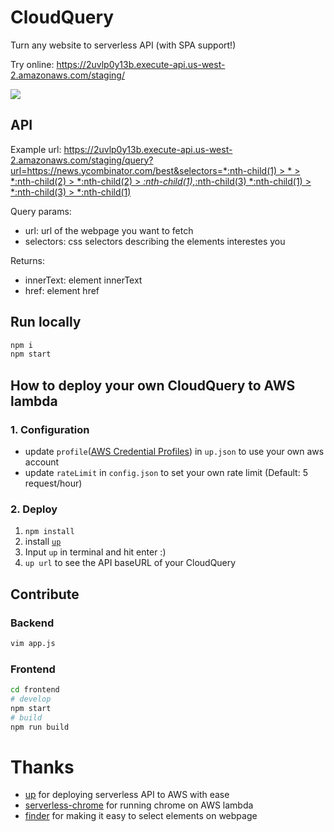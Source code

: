 
# CloudQuery

Turn any website to serverless API (with SPA support!)

Try online: https://2uvlp0y13b.execute-api.us-west-2.amazonaws.com/staging/

![](https://user-images.githubusercontent.com/5512552/51655619-6b978580-1fd8-11e9-93a9-9accf8e25e54.gif)

## API

Example url: [https://2uvlp0y13b.execute-api.us-west-2.amazonaws.com/staging/query?url=https://news.ycombinator.com/best&selectors=*:nth-child(1) > * > *:nth-child(2) > *:nth-child(2) > *:nth-child(1),*:nth-child(3) *:nth-child(1) > *:nth-child(3) > *:nth-child(1)](https://2uvlp0y13b.execute-api.us-west-2.amazonaws.com/staging/query?url=https://news.ycombinator.com/best&selectors=*:nth-child(1)%20%3E%20*%20%3E%20*:nth-child(2)%20%3E%20*:nth-child(2)%20%3E%20*:nth-child(1),*:nth-child(3)%20*:nth-child(1)%20%3E%20*:nth-child(3)%20%3E%20*:nth-child(1))

Query params:

- url: url of the webpage you want to fetch
- selectors: css selectors describing the elements interestes you

Returns:

- innerText: element innerText
- href: element href

## Run locally

```bash
npm i
npm start
```

## How to deploy your own CloudQuery to AWS lambda

### 1. Configuration

- update `profile`([AWS Credential Profiles](https://up.docs.apex.sh/#aws_credentials)) in `up.json` to use your own aws account
- update `rateLimit` in `config.json` to set your own rate limit (Default: 5 request/hour)

### 2. Deploy

1. `npm install`
1. install [`up`](https://up.docs.apex.sh)
1. Input `up` in terminal and hit enter :)
1. `up url` to see the API baseURL of your CloudQuery

## Contribute

### Backend

```bash
vim app.js
```

### Frontend

```bash
cd frontend
# develop
npm start
# build
npm run build
```

# Thanks

- [up](https://github.com/apex/up) for deploying serverless API to AWS with ease
- [serverless-chrome](https://github.com/adieuadieu/serverless-chrome) for running chrome on AWS lambda
- [finder](https://github.com/antonmedv/finder) for making it easy to select elements on webpage